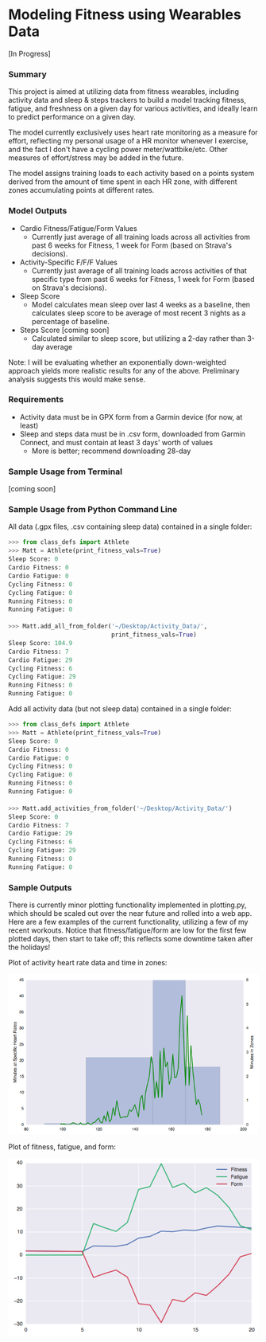 # Modeling Fitness using Wearables Data

[In Progress]

### Summary
This project is aimed at utilizing data from fitness wearables, including activity data and sleep & steps trackers to build a model tracking fitness, fatigue, and freshness on a given day for various activities, and ideally learn to predict performance on a given day.

The model currently exclusively uses heart rate monitoring as a measure for effort, reflecting my personal usage of a HR monitor whenever I exercise, and the fact I don't have a cycling power meter/wattbike/etc. Other measures of effort/stress may be added in the future.

The model assigns training loads to each activity based on a points system derived from the amount of time spent in each HR zone, with different zones accumulating points at different rates.

### Model Outputs
- Cardio Fitness/Fatigue/Form Values
    - Currently just average of all training loads across all activities from past 6 weeks for Fitness, 1 week for Form (based on Strava's decisions).
- Activity-Specific F/F/F Values    
    - Currently just average of all training loads across activities of that specific type from past 6 weeks for Fitness, 1 week for Form (based on Strava's decisions).
- Sleep Score
    - Model calculates mean sleep over last 4 weeks as a baseline, then calculates sleep score to be average of most recent 3 nights as a percentage of baseline.
- Steps Score [coming soon]
    - Calculated similar to sleep score, but utilizing a 2-day rather than 3-day average

Note: I will be evaluating whether an exponentially down-weighted approach yields more realistic results for any of the above. Preliminary analysis suggests this would make sense.


### Requirements
- Activity data must be in GPX form from a Garmin device (for now, at least)
- Sleep and steps data must be in .csv form, downloaded from Garmin Connect, and must contain at least 3 days' worth of values
    - More is better; recommend downloading 28-day


### Sample Usage from Terminal
[coming soon]





### Sample Usage from Python Command Line

All data (.gpx files, .csv containing sleep data) contained in a single folder:
```python
>>> from class_defs import Athlete
>>> Matt = Athlete(print_fitness_vals=True)
Sleep Score: 0
Cardio Fitness: 0
Cardio Fatigue: 0
Cycling Fitness: 0
Cycling Fatigue: 0
Running Fitness: 0
Running Fatigue: 0

>>> Matt.add_all_from_folder('~/Desktop/Activity_Data/',
                             print_fitness_vals=True)
Sleep Score: 104.9
Cardio Fitness: 7
Cardio Fatigue: 29
Cycling Fitness: 6
Cycling Fatigue: 29
Running Fitness: 0
Running Fatigue: 0

```


Add all activity data (but not sleep data) contained in a single folder:
```python
>>> from class_defs import Athlete
>>> Matt = Athlete(print_fitness_vals=True)
Sleep Score: 0
Cardio Fitness: 0
Cardio Fatigue: 0
Cycling Fitness: 0
Cycling Fatigue: 0
Running Fitness: 0
Running Fatigue: 0

>>> Matt.add_activities_from_folder('~/Desktop/Activity_Data/')
Sleep Score: 0
Cardio Fitness: 7
Cardio Fatigue: 29
Cycling Fitness: 6
Cycling Fatigue: 29
Running Fitness: 0
Running Fatigue: 0
```

### Sample Outputs

There is currently minor plotting functionality implemented in plotting.py, which should be scaled out over the near future and rolled into a web app. Here are a few examples of the current functionality, utilizing a few of my recent workouts. Notice that fitness/fatigue/form are low for the first few plotted days, then start to take off; this reflects some downtime taken after the holidays!

Plot of activity heart rate data and time in zones:

![alt tag](images/activity_hr_data_plot.png)

Plot of fitness, fatigue, and form:

![alt tag](images/fitness_fatigue_form_plot.png)
